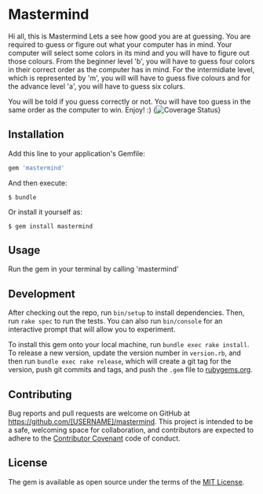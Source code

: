 # Mastermind
Hi all, this is Mastermind
Lets a see how good you are at guessing. You are required to guess or figure out what your computer has in mind. Your computer will select some colors in its mind and you will have to figure out those colours. From the beginner level 'b', you will have to guess four colors in their correct order as the computer has in mind. For the intermidiate level, which is represented by 'm', you will will have to guess five colours and for the  advance level 'a', you will have to guess six colurs.

You will be told if you guess correctly or not. You will have too guess in the same order as the computer to win. 
Enjoy! :)
{<img src="https://coveralls.io/repos/andela-aadepoju/Mastermind/badge.svg?branch=master&service=github" alt="Coverage Status" />}
## Installation

Add this line to your application's Gemfile:

```ruby
gem 'mastermind'
```

And then execute:

    $ bundle

Or install it yourself as:

    $ gem install mastermind

## Usage

Run the gem in your terminal by calling 'mastermind'

## Development

After checking out the repo, run `bin/setup` to install dependencies. Then, run `rake spec` to run the tests. You can also run `bin/console` for an interactive prompt that will allow you to experiment.

To install this gem onto your local machine, run `bundle exec rake install`. To release a new version, update the version number in `version.rb`, and then run `bundle exec rake release`, which will create a git tag for the version, push git commits and tags, and push the `.gem` file to [rubygems.org](https://rubygems.org).


## Contributing

Bug reports and pull requests are welcome on GitHub at https://github.com/[USERNAME]/mastermind. This project is intended to be a safe, welcoming space for collaboration, and contributors are expected to adhere to the [Contributor Covenant](contributor-covenant.org) code of conduct.


## License

The gem is available as open source under the terms of the [MIT License](http://opensource.org/licenses/MIT).

